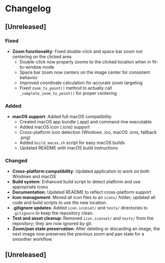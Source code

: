 # Changelog

## [Unreleased]

### Fixed
- **Zoom functionality**: Fixed double-click and space bar zoom not centering on the clicked area
  - Double-click now properly zooms to the clicked location when in fit-to-window mode
  - Space bar zoom now centers on the image center for consistent behavior
  - Improved coordinate calculation for accurate zoom targeting
  - Fixed `zoom_to_point()` method to actually call `_complete_zoom_to_point()` for proper centering

### Added
- **macOS support**: Added full macOS compatibility
  - Created macOS app bundle (.app) and command-line executable
  - Added macOS icon (.icns) support
  - Cross-platform icon detection (Windows .ico, macOS .icns, fallback .png)
  - Added `build_macos.sh` script for easy macOS builds
  - Updated README with macOS build instructions

### Changed
- **Cross-platform compatibility**: Updated application to work on both Windows and macOS
- **Build system**: Enhanced build script to detect platform and use appropriate icons
- **Documentation**: Updated README to reflect cross-platform support
- **Icon management**: Moved all icon files to an `icons/` folder; updated all code and build scripts to use the new location.
- **.gitignore updates**: Added `icon.iconset/` and `tests/` directories to `.gitignore` to keep the repository clean.
- **Test and asset cleanup**: Removed `icon.iconset/` and `tests/` from the repository; they are now ignored by git.
- **Zoom/pan state preservation**: After deleting or discarding an image, the next image now preserves the previous zoom and pan state for a smoother workflow.

## [Unreleased] 